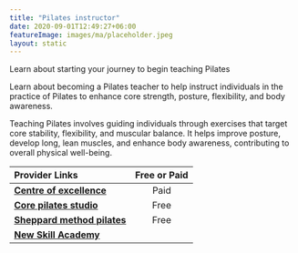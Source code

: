 ```yaml
---
title: "Pilates instructor"
date: 2020-09-01T12:49:27+06:00
featureImage: images/ma/placeholder.jpeg
layout: static
---
```


Learn about starting your journey to begin teaching Pilates

Learn about becoming a Pilates teacher to help instruct individuals in the practice of Pilates to enhance core strength, posture, flexibility, and body awareness.

Teaching Pilates involves guiding individuals through exercises that target core stability, flexibility, and muscular balance. It helps improve posture, develop long, lean muscles, and enhance body awareness, contributing to overall physical well-being.

| Provider Links      | Free or Paid  |  
| :-----------          | :--------------:      |  
| [**Centre of excellence**](https://www.centreofexcellence.com/shop/pilates-diploma-course/) | Paid | 
| [**Core pilates studio**](https://corepilatesstudios.co.uk/why-become-a-pilates-instructor/) | Free  | 
| [**Sheppard method pilates**](https://sheppardmethodpilates.com/become-pilates-instructor/) | Free  | 
| [**New Skill Academy**](https://newskillsacademy.co.uk/) |  | 
  

<br/><br/>







